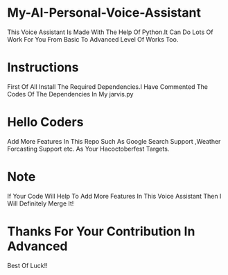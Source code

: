 # My-AI-Personal-Voice-Assistant
This Voice Assistant Is Made With The Help Of Python.It Can Do Lots Of Work For You From Basic To Advanced Level Of Works Too.

# Instructions
First Of All Install The Required Dependencies.I Have Commented The Codes Of The Dependencies In My jarvis.py

# Hello Coders
Add More Features In This Repo Such As Google Search Support ,Weather Forcasting Support etc.
As Your Hacoctoberfest Targets.

# Note
If Your Code Will Help To Add More Features In This Voice Assistant Then I Will Definitely Merge It!

# Thanks For Your Contribution In Advanced
Best Of Luck!!
